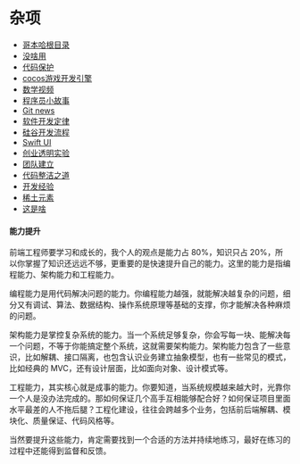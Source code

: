 # 杂项

* [哥本哈根目录](https://www.copenhagencatalog.org/)
* [没啥用](https://www.infoq.cn/article/KY2wijmVaOC5TquOH-f8)
* [代码保护](https://www.infoq.cn/article/CizxjhQJT*9b69WVyEML)
* [cocos游戏开发引擎](https://docs.cocos.com/creator/manual/zh/getting-started/coding-setup.html)
* [数学视频](https://space.bilibili.com/88461692/video)
* [程序员小故事](https://www.cnblogs.com/xueweihan/p/5220513.html)
* [Git news](https://git.news/)
* [软件开发定律](https://www.infoq.cn/article/1dyfkOTeohgHSCh_Xle9)
* [硅谷开发流程](https://www.infoq.cn/article/tQrY-B15aRoBdzyr2aOh)
* [Swift UI](https://www.infoq.cn/article/Puii*HdQWCDjPzvTNcKq)
* [创业透明实验](https://blog.t9t.io/)
* [团队建立](https://www.infoq.cn/article/2kJpJl8*CPK3UZXHm2By)
* [代码整洁之道](https://www.zcfy.cc/article/clean-code-javascript-readme-md-at-master-ryanmcdermott-clean-code-javascript-github-2273.html)
* [开发经验](https://www.infoq.cn/article/BdlWzzfG2HTGr*qse5ze)
* [稀土元素](http://energyskeptic.com/2019/high-tech-cannot-last-rare-earth-metals/)
* [这是啥](https://www.mobilespoon.net/2019/04/collection-cognitive-biases-how-to-use.html)

#### 能力提升

前端工程师要学习和成长的，我个人的观点是能力占 80%，知识只占 20%，所以你掌握了知识还远远不够，更重要的是快速提升自己的能力。这里的能力是指编程能力、架构能力和工程能力。

编程能力是用代码解决问题的能力。你编程能力越强，就能解决越复杂的问题，细分又有调试、算法、数据结构、操作系统原理等基础的支撑，你才能解决各种麻烦的问题。

架构能力是掌控复杂系统的能力。当一个系统足够复杂，你会写每一块、能解决每一个问题，不等于你能搞定整个系统，这就需要架构能力。架构能力包含了一些意识，比如解耦、接口隔离，也包含认识业务建立抽象模型，也有一些常见的模式，比如经典的 MVC，还有设计层面，比如面向对象、设计模式等。

工程能力，其实核心就是成事的能力。你要知道，当系统规模越来越大时，光靠你一个人是没办法完成的。那如何保证几个高手互相能够配合好？如何保证项目里面水平最差的人不拖后腿？工程化建设，往往会跨越多个业务，包括前后端解耦、模块化、质量保证、代码风格等。

当然要提升这些能力，肯定需要找到一个合适的方法并持续地练习，最好在练习的过程中还能得到监督和反馈。

